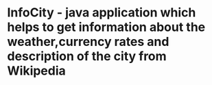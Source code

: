 # InfoCity - java application which helps to get information about the weather,currency rates and description of the city from Wikipedia 
